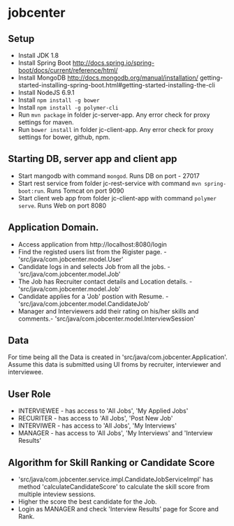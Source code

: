 # jobcenter


## Setup
* Install JDK 1.8
* Install Spring Boot http://docs.spring.io/spring-boot/docs/current/reference/html/
* Install MongoDB http://docs.mongodb.org/manual/installation/
getting-started-installing-spring-boot.html#getting-started-installing-the-cli
* Install NodeJS 6.9.1
* Install `npm install -g bower`
* Install `npm install -g polymer-cli`
* Run `mvn package` in folder jc-server-app. Any error check for proxy settings for maven.
* Run `bower install` in folder jc-client-app. Any error check for proxy settings for bower, github, npm.

## Starting DB, server app and client app
* Start mangodb with command `mongod`. Runs DB on port - 27017
* Start rest service from folder jc-rest-service with command `mvn spring-boot:run`. Runs Tomcat on port 9090
* Start client web app from folder jc-client-app with command `polymer serve`. Runs Web on port 8080

## Application Domain.
* Access application from http://localhost:8080/login
* Find the registed users list from the Rigister page. - 'src/java/com.jobcenter.model.User'
* Candidate logs in and selects Job from all the jobs. - 'src/java/com.jobcenter.model.Job'
* The Job has Recruiter contact details and Location details. - 'src/java/com.jobcenter.model.Job'
* Candidate applies for a 'Job' postion with Resume. - 'src/java/com.jobcenter.model.CandidateJob'
* Manager and Interviewers add their rating on his/her skills and comments.- 'src/java/com.jobcenter.model.InterviewSession'

## Data 
For time being all the Data is created in 'src/java/com.jobcenter.Application'. 
Assume this data is submitted using UI froms by recruiter, interviewer and interviewee.

## User Role
* INTERVIEWEE - has access to 'All Jobs', 'My Applied Jobs'
* RECURITER - has access to 'All Jobs', 'Post New Job'
* INTERVIWER - has access to 'All Jobs', 'My Interviews'
* MANAGER - has access to 'All Jobs', 'My Interviews' and 'Interview Results'

## Algorithm for Skill Ranking or Candidate Score
* 'src/java/com.jobcenter.service.impl.CandidateJobServiceImpl' has method 'calculateCandidateScore' to calculate the skill score from multiple inteview sessions.
* Higher the score the best candidate for the Job.
* Login as MANAGER and check 'Interview Results' page for Score and Rank.
